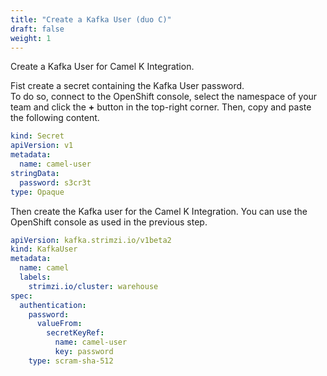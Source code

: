 ```yaml
---
title: "Create a Kafka User (duo C)"
draft: false
weight: 1
---
```

Create a Kafka User for Camel K Integration.


Fist create a secret containing the Kafka User password.  
To do so, connect to the OpenShift console, select the namespace of your team and click the **+** button in the top-right corner. Then, copy and paste the following content.

```yaml
kind: Secret
apiVersion: v1
metadata:
  name: camel-user
stringData:
  password: s3cr3t
type: Opaque
```

Then create the Kafka user for the Camel K Integration. You can use the OpenShift console as used in the previous step.

```yaml
apiVersion: kafka.strimzi.io/v1beta2
kind: KafkaUser
metadata:
  name: camel
  labels:
    strimzi.io/cluster: warehouse
spec:
  authentication:
    password:
      valueFrom:
        secretKeyRef:
          name: camel-user
          key: password
    type: scram-sha-512
```